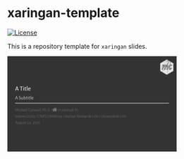 
<!-- README.md is generated from README.Rmd. Please edit that file -->

# xaringan-template

<!-- badges: start -->

[![License](https://img.shields.io/github/license/mcanouil/xaringan-template)](LICENSE)
<!-- badges: end -->

This is a repository template for `xaringan` slides.

<a href="thumbs/title_slide.png"><img alt="Title Slide" src="thumbs/title_slide_thumb.png" width="384" height="216"></a>
